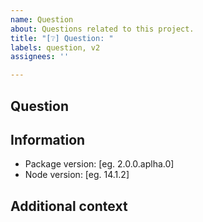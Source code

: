 ```yaml
---
name: Question
about: Questions related to this project.
title: "[❔] Question: "
labels: question, v2
assignees: ''

---
```


## Question
<!-- describe your question in a clear and concise manner -->

## Information
- Package version: [eg. 2.0.0.aplha.0]
- Node version: [eg. 14.1.2]

## Additional context
<!-- provide any additional context -->
